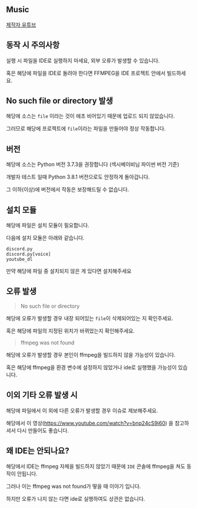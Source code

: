 ## Music
[제작자 유튜브](https://www.youtube.com/channel/UCv1unZDLpiO6c_7cBte7ZrA)

## 동작 시 주의사항
실행 시 파일을 IDE로 실행하지 마세요, 외부 오류가 발생할 수 있습니다.

혹은 해당에 파일을 IDE로 돌려야 한다면 FFMPEG을 IDE 프로젝트 안에서 빌드하세요.

## No such file or directory 발생

해당에 소스는 `file` 이라는 것이 애초 비어있기 때문에 업로드 되지 않았습니다.

그러므로 해당에 프로젝트에 `file`이라는 파일을 만들어야 정상 작동합니다.

## 버전
해당에 소스는 Python 버전 3.7.3을 권장합니다 (섹시베이비님 파이썬 버전 기준)

개발자 테스트 일때 Python 3.8.1 버전으로도 안정하게 돌아갑니다.

그 이하(이상)에 버전에서 작동은 보장해드릴 수 없습니다.

## 설치 모듈
해당에 파일은 설치 모듈이 필요합니다.

다음에 설치 모듈은 아래와 같습니다.

```
discord.py
discord.py[voice]
youtube_dl
```

만약 해당에 파일 중 설치되지 않은 게 있다면 설치해주세요

## 오류 발생

> No such file or directory

해당에 오류가 발생할 경우 내장 되어있는 `file`이 삭제되어있는 지 확인주세요.

혹은 해당에 파일의 지정된 위치가 바뀌었는지 확인해주세요.

> ffmpeg was not found

해당에 오류가 발생할 경우 본인이 ffmpeg을 빌드하지 않을 가능성이 있습니다.

혹은 해당에 ffmpeg을 환경 변수에 설정하지 않았거나 ide로 실행했을 가능성이 있습니다.

## 이외 기타 오류 발생 시
해당에 파일에서 이 외에 다른 오류가 발생할 경우 이슈로 제보해주세요.

해당에서 이 영상(https://www.youtube.com/watch?v=bnp24cS9i60) 을 참고하셔서 다시 만들어도 좋습니다.

## 왜 IDE는 안되나요?
해당에서 IDE는 ffmpeg 자체을 빌드하지 않았기 때문에 `IDE` 콘솔에 ffmpeg을 쳐도 동작이 안됩니다.

그러나 이는 ffmpeg was not found가 떻을 때 이야기 입니다.

하지만 오류가 나지 않는 다면 ide로 실행하여도 상관은 없습니다.
